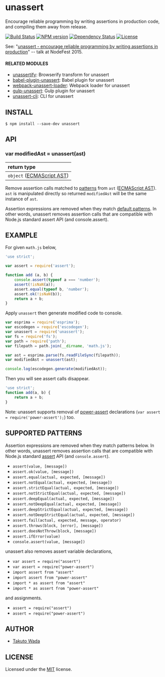 unassert
================================

Encourage reliable programming by writing assertions in production code, and compiling them away from release.

[![Build Status][travis-image]][travis-url]
[![NPM version][npm-image]][npm-url]
[![Dependency Status][depstat-image]][depstat-url]
[![License][license-image]][license-url]

See: "[unassert - encourage reliable programming by writing assertions in production](http://www.slideshare.net/t_wada/unassert)" -- talk at NodeFest 2015.


#### RELATED MODULES

- [unassertify](https://github.com/twada/unassertify): Browserify transform for unassert
- [babel-plugin-unassert](https://github.com/twada/babel-plugin-unassert): Babel plugin for unassert
- [webpack-unassert-loader](https://github.com/zoncoen/webpack-unassert-loader): Webpack loader for unassert
- [gulp-unassert](https://github.com/twada/gulp-unassert): Gulp plugin for unassert
- [unassert-cli](https://github.com/twada/unassert-cli): CLI for unassert


INSTALL
---------------------------------------

```
$ npm install --save-dev unassert
```


API
---------------------------------------

### var modifiedAst = unassert(ast)

| return type                                                   |
|:--------------------------------------------------------------|
| `object` ([ECMAScript AST](https://github.com/estree/estree)) |

Remove assertion calls matched to [patterns](https://github.com/twada/unassert#supported-patterns) from `ast` ([ECMAScript AST](https://github.com/estree/estree)). `ast` is manipulated directly so returned `modifiedAst` will be the same instance of `ast`.

Assertion expressions are removed when they match [default patterns](https://github.com/twada/unassert#supported-patterns). In other words, unassert removes assertion calls that are compatible with Node.js standard assert API (and console.assert).


EXAMPLE
---------------------------------------

For given `math.js` below,

```javascript
'use strict';

var assert = require('assert');

function add (a, b) {
    console.assert(typeof a === 'number');
    assert(!isNaN(a));
    assert.equal(typeof b, 'number');
    assert.ok(!isNaN(b));
    return a + b;
}
```

Apply `unassert` then generate modified code to console.

```javascript
var esprima = require('esprima');
var escodegen = require('escodegen');
var unassert = require('unassert');
var fs = require('fs');
var path = require('path');
var filepath = path.join(__dirname, 'math.js');

var ast = esprima.parse(fs.readFileSync(filepath));
var modifiedAst = unassert(ast);

console.log(escodegen.generate(modifiedAst));
```

Then you will see assert calls disappear.

```javascript
'use strict';
function add(a, b) {
    return a + b;
}
```

Note: unassert supports removal of [power-assert](https://github.com/power-assert-js/power-assert) declarations (`var assert = require('power-assert');`) too.


SUPPORTED PATTERNS
---------------------------------------

Assertion expressions are removed when they match patterns below. In other words, unassert removes assertion calls that are compatible with Node.js standard [assert](https://nodejs.org/api/assert.html) API (and `console.assert`).

* `assert(value, [message])`
* `assert.ok(value, [message])`
* `assert.equal(actual, expected, [message])`
* `assert.notEqual(actual, expected, [message])`
* `assert.strictEqual(actual, expected, [message])`
* `assert.notStrictEqual(actual, expected, [message])`
* `assert.deepEqual(actual, expected, [message])`
* `assert.notDeepEqual(actual, expected, [message])`
* `assert.deepStrictEqual(actual, expected, [message])`
* `assert.notDeepStrictEqual(actual, expected, [message])`
* `assert.fail(actual, expected, message, operator)`
* `assert.throws(block, [error], [message])`
* `assert.doesNotThrow(block, [message])`
* `assert.ifError(value)`
* `console.assert(value, [message])`

unassert also removes assert variable declarations,

* `var assert = require("assert")`
* `var assert = require("power-assert")`
* `import assert from "assert"`
* `import assert from "power-assert"`
* `import * as assert from "assert"`
* `import * as assert from "power-assert"`

and assignments.

* `assert = require("assert")`
* `assert = require("power-assert")`


AUTHOR
---------------------------------------
* [Takuto Wada](https://github.com/twada)


LICENSE
---------------------------------------
Licensed under the [MIT](http://twada.mit-license.org/2015-2016) license.


[npm-url]: https://npmjs.org/package/unassert
[npm-image]: https://badge.fury.io/js/unassert.svg

[travis-url]: https://travis-ci.org/twada/unassert
[travis-image]: https://secure.travis-ci.org/twada/unassert.svg?branch=master

[depstat-url]: https://gemnasium.com/twada/unassert
[depstat-image]: https://gemnasium.com/twada/unassert.svg

[license-url]: http://twada.mit-license.org/2015-2016
[license-image]: https://img.shields.io/badge/license-MIT-brightgreen.svg
